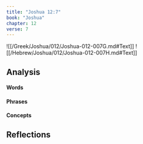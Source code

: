 ```yaml
---
title: "Joshua 12:7"
book: "Joshua"
chapter: 12
verse: 7
---
```

![[/Greek/Joshua/012/Joshua-012-007G.md#Text]]
![[/Hebrew/Joshua/012/Joshua-012-007H.md#Text]]

## Analysis

#### Words

#### Phrases

#### Concepts

## Reflections

